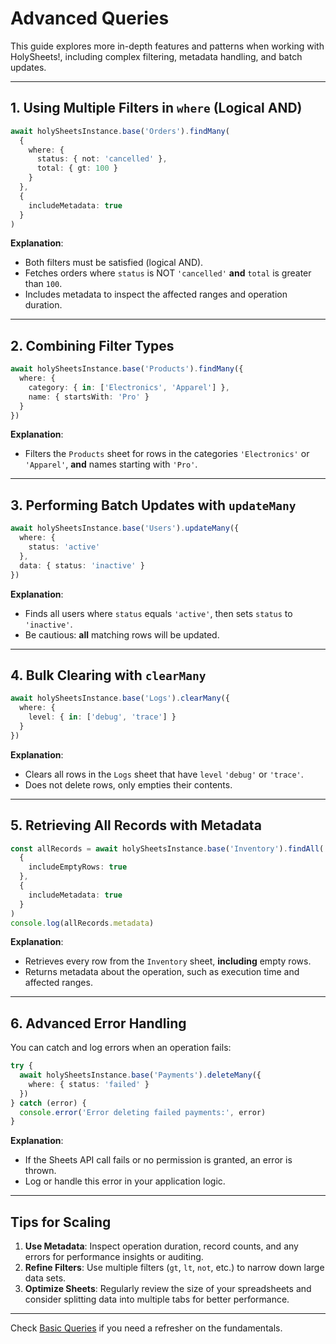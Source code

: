 # Advanced Queries

This guide explores more in-depth features and patterns when working with HolySheets!, including complex filtering, metadata handling, and batch updates.

---

## 1. Using Multiple Filters in `where` (Logical AND)

```typescript
await holySheetsInstance.base('Orders').findMany(
  {
    where: {
      status: { not: 'cancelled' },
      total: { gt: 100 }
    }
  },
  {
    includeMetadata: true
  }
)
```

**Explanation**:

- Both filters must be satisfied (logical AND).
- Fetches orders where `status` is NOT `'cancelled'` **and** `total` is greater than `100`.
- Includes metadata to inspect the affected ranges and operation duration.

---

## 2. Combining Filter Types

```typescript
await holySheetsInstance.base('Products').findMany({
  where: {
    category: { in: ['Electronics', 'Apparel'] },
    name: { startsWith: 'Pro' }
  }
})
```

**Explanation**:

- Filters the `Products` sheet for rows in the categories `'Electronics'` or `'Apparel'`, **and** names starting with `'Pro'`.

---

## 3. Performing Batch Updates with `updateMany`

```typescript
await holySheetsInstance.base('Users').updateMany({
  where: {
    status: 'active'
  },
  data: { status: 'inactive' }
})
```

**Explanation**:

- Finds all users where `status` equals `'active'`, then sets `status` to `'inactive'`.
- Be cautious: **all** matching rows will be updated.

---

## 4. Bulk Clearing with `clearMany`

```typescript
await holySheetsInstance.base('Logs').clearMany({
  where: {
    level: { in: ['debug', 'trace'] }
  }
})
```

**Explanation**:

- Clears all rows in the `Logs` sheet that have `level` `'debug'` or `'trace'`.
- Does not delete rows, only empties their contents.

---

## 5. Retrieving All Records with Metadata

```typescript
const allRecords = await holySheetsInstance.base('Inventory').findAll(
  {
    includeEmptyRows: true
  },
  {
    includeMetadata: true
  }
)
console.log(allRecords.metadata)
```

**Explanation**:

- Retrieves every row from the `Inventory` sheet, **including** empty rows.
- Returns metadata about the operation, such as execution time and affected ranges.

---

## 6. Advanced Error Handling

You can catch and log errors when an operation fails:

```typescript
try {
  await holySheetsInstance.base('Payments').deleteMany({
    where: { status: 'failed' }
  })
} catch (error) {
  console.error('Error deleting failed payments:', error)
}
```

**Explanation**:

- If the Sheets API call fails or no permission is granted, an error is thrown.
- Log or handle this error in your application logic.

---

## Tips for Scaling

1. **Use Metadata**: Inspect operation duration, record counts, and any errors for performance insights or auditing.
2. **Refine Filters**: Use multiple filters (`gt`, `lt`, `not`, etc.) to narrow down large data sets.
3. **Optimize Sheets**: Regularly review the size of your spreadsheets and consider splitting data into multiple tabs for better performance.

---

Check [Basic Queries](./basic-queries.md) if you need a refresher on the fundamentals.
